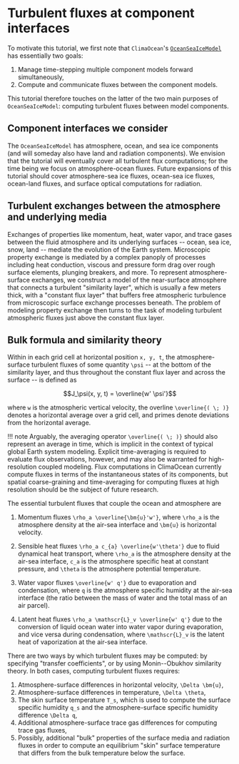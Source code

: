 # Turbulent fluxes at component interfaces

To motivate this tutorial, we first note that `ClimaOcean`'s [`OceanSeaIceModel`](@ref) has essentially two goals:

1. Manage time-stepping multiple component models forward simultaneously,
2. Compute and communicate fluxes between the component models.

This tutorial therefore touches on the latter of the two main purposes of `OceanSeaIceModel`:
computing turbulent fluxes between model components.

## Component interfaces we consider

The `OceanSeaIceModel` has atmosphere, ocean, and sea ice components (and will someday also have land and radiation components).
We envision that the tutorial will eventually cover all turbulent flux computations; for the time being we
focus on atmosphere-ocean fluxes.
Future expansions of this tutorial should cover atmosphere-sea ice fluxes, ocean-sea ice fluxes, ocean-land fluxes,
and surface optical computations for radiation.

## Turbulent exchanges between the atmosphere and underlying media

Exchanges of properties like momentum, heat, water vapor, and trace gases between the fluid atmosphere and its underlying surfaces --
ocean, sea ice, snow, land -- mediate the evolution of the Earth system.
Microscopic property exchange is mediated by a complex panoply of processes including heat conduction, viscous and pressure form drag over rough surface elements, plunging breakers, and more.
To represent atmosphere-surface exchanges, we construct a model of the near-surface atmosphere that connects a turbulent "similarity layer",
which is usually a few meters thick, with a "constant flux layer" that buffers free atmospheric turbulence from microscopic surface exchange processes beneath.
The problem of modeling property exchange then turns to the task of modeling turbulent atmospheric fluxes just above the constant flux layer.

## Bulk formula and similarity theory

Within in each grid cell at horizontal position ``x, y, t``, the atmosphere-surface
turbulent fluxes of some quantity ``\psi`` -- at the bottom of the similarity layer, and thus throughout
the constant flux layer and across the surface -- is defined as

```math
J_\psi(x, y, t) = \overline{w' \psi'}
```

where ``w`` is the atmospheric vertical velocity, the overline ``\overline{( \; )}`` denotes a horizontal average over a grid cell,
and primes denote deviations from the horizontal average.

!!! note
    Arguably, the averaging operator ``\overline{( \; )}`` should also represent an average in time,
    which is implicit in the context of typical global Earth system modeling.
    Explicit time-averaging is required to evaluate flux observations, however,
    and may also be warranted for high-resolution coupled modeling.
    Flux computations in ClimaOcean currently compute fluxes in terms of the instantaneous states
    of its components, but spatial coarse-graining and time-averaging for computing fluxes at high
    resolution should be the subject of future research.

The essential turbulent fluxes that couple the ocean and atmosphere are

1. Momentum fluxes ``\rho_a \overline{\bm{u}'w'}``,
   where ``\rho_a`` is the atmosphere density at the air-sea interface and ``\bm{u}`` is horizontal velocity.

2. Sensible heat fluxes ``\rho_a c_{a} \overline{w'\theta'}`` due to fluid dynamical heat transport,
   where ``\rho_a`` is the atmosphere density at the air-sea interface,
   ``c_a`` is the atmosphere specific heat at constant pressure, and
   ``\theta`` is the atmosphere potential temperature.

3. Water vapor fluxes ``\overline{w' q'}`` due to evaporation and condensation,
   where ``q`` is the atmosphere specific humidity at the air-sea interface (the ratio between the mass of water and the total mass of an air parcel).

4. Latent heat fluxes ``\rho_a \mathscr{L}_v \overline{w' q'}`` due to the conversion of liquid ocean water into
   water vapor during evaporation, and vice versa during condensation, where
   ``\mathscr{L}_v`` is the latent heat of vaporization at the air-sea interface.

There are two ways by which turbulent fluxes may be computed: by specifying "transfer coefficients",
or by using Monin--Obukhov similarity theory.
In both cases, computing turbulent fluxes requires:

1. Atmosphere-surface differences in horizontal velocity, ``\Delta \bm{u}``,
2. Atmosphere-surface differences in temperature, ``\Delta \theta``,
3. The skin surface temperature ``T_s``, which is used to compute the surface specific humidity ``q_s`` and the
   atmosphere-surface specific humidity difference ``\Delta q``,
4. Additional atmosphere-surface trace gas differences for computing trace gas fluxes,
5. Possibly, additional "bulk" properties of the surface media and radiation fluxes
   in order to compute an equilibrium "skin" surface temperature that differs from the
   bulk temperature below the surface.
